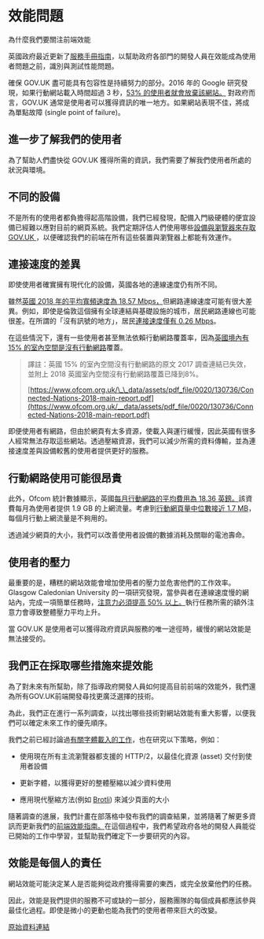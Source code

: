 # 效能問題

為什麼我們要關注前端效能

英國政府最近更新了[服務手冊指南](../accessbility/how-to-test-frontend-performance.md)，以幫助政府各部門的開發人員在效能成為使用者問題之前，識別與測試性能問題。

確保 GOV.UK 盡可能具有包容性是持續努力的部分。2016 年的 Google 研究發現，如果行動網站載入時間超過 3 秒，[53% 的使用者就會放棄該網站。](https://www.thinkwithgoogle.com/marketing-resources/data-measurement/mobile-page-speed-new-industry-benchmarks/) 對政府而言，GOV.UK 通常是使用者可以獲得資訊的唯一地方。如果網站表現不佳，將成為單點故障 (single point of failure)。

## 進一步了解我們的使用者

為了幫助人們盡快從 GOV.UK 獲得所需的資訊，我們需要了解我們使用者所處的狀況與環境。

## 不同的設備

不是所有的使用者都負擔得起高階設備，我們已經發現，配備入門級硬體的便宜設備已經難以應對目前的網頁系統。我們定期評估人們使用哪些[設備與瀏覽器來存取 GOV.UK ](https://www.gov.uk/service-manual/technology/designing-for-different-browsers-and-devices)，以便確認我們的前端在所有這些裝置與瀏覽器上都能有效運作。

## 連接速度的差異

即使使用者確實擁有現代化的設備，英國各地的連線速度仍有所不同。

雖然[英國 2018 年的平均寬頻速度為 18.57 Mbps，](https://www.cable.co.uk/broadband/speed/worldwide-speed-league/)但網路連線速度可能有很大差異。例如，即使是倫敦這個擁有全球連結與基礎設施的城市，居民網路連線也可能很差。在所謂的「沒有訊號的地方」，居民[連接速度僅有 0.26 Mbps](https://www.london.gov.uk/sites/default/files/digital_connectivity_report_final.pdf)。

在這些情況下，還有一些使用者甚至無法依賴行動網路覆蓋率，因為[英國境內有 15% 的室內空間是沒有行動網路](https://www.ofcom.org.uk/__data/assets/pdf_file/0024/108843/summary-report-connected-nations-2017.pdf)覆蓋。  

> 譯註：英國 15% 的室內空間沒有行動網路的原文 2017 調查連結已失效，並附上 2018 英國室內空間沒有行動網路覆蓋已降到8%。
>
> [https://www.ofcom.org.uk/\_\_data/assets/pdf_file/0020/130736/Connected-Nations-2018-main-report.pdf](https://www.ofcom.org.uk/__data/assets/pdf_file/0020/130736/Connected-Nations-2018-main-report.pdf)

即便使用者有網路，但由於網頁有太多資源，使載入與運行緩慢，因此英國有很多人經常無法存取這些網站。透過壓縮資源，我們可以減少所需的資料傳輸，並為連接速度差與設備較舊的使用者提供更好的服務。

## 行動網路使用可能很昂貴

此外，Ofcom 統計數據顯示，英國[每月行動網路的平均費用為 18.36 英鎊。](https://www.ofcom.org.uk/__data/assets/pdf_file/0030/113898/pricing-report-2018.pdf)該資費每月為使用者提供 1.9 GB 的上網流量。考慮到[行動網頁量中位數接近 1.7 MB](https://httparchive.org/reports/page-weight)，每個月行動上網流量是不夠用的。

透過減少網頁的大小，我們可以改善使用者設備的數據消耗及關聯的電池壽命。

## 使用者的壓力

最重要的是，糟糕的網站效能會增加使用者的壓力並危害他們的工作效率。Glasgow Caledonian University 的一項研究發現，當參與者在連線速度慢的網站內，完成一項簡單任務時，[注意力必須提高 50% 以上。](http://www.tecnostress.it/wp-content/uploads/2010/02/final_webstress_survey_report_229296.pdf)執行任務所需的額外注意力會導致整體壓力平均上升。

當 GOV.UK 是使用者可以獲得政府資訊與服務的唯一途徑時，緩慢的網站效能是無法接受的。

## 我們正在採取哪些措施來提效能

為了對未來有所幫助，除了指導政府開發人員如何提高目前前端的效能外，我們還為所有GOV.UK前端開發尋找更廣泛選擇的技術。

為此，我們正在進行一系列調查，以找出哪些技術對網站效能有重大影響，以便我們可以確定未來工作的優先順序。

我們之前已經討論過[有關字體載入的工作](https://technology.blog.gov.uk/2018/10/04/making-gov-uk-pages-load-faster-and-use-less-data/)，也在研究以下策略，例如：

- 使用現在所有主流瀏覽器都支援的 HTTP/2，以最佳化資源 (asset) 交付到使用者設備

- 更新字體，以獲得更好的整體壓縮以減少資料使用

- 應用現代壓縮方法(例如 [Brotli](https://github.com/google/brotli)) 來減少頁面的大小

隨著調查的進展，我們計畫在部落格中發布我們的調查結果，並將隨著了解更多資訊而更新我們的[前端效能指南。](../accessbility/how-to-test-frontend-performance.md)在這個過程中，我們希望政府各地的開發人員能從已開始的工作中學習，並幫助我們確定下一步要研究的內容。

## 效能是每個人的責任

網站效能可能決定某人是否能夠從政府獲得需要的東西，或完全放棄他們的任務。

因此，效能是我們提供的服務不可或缺的一部分，服務團隊的每個成員都應該參與最佳化過程。即使是微小的更動也能為我們的使用者帶來巨大的改變。

[原始資料連結](https://technology.blog.gov.uk/2019/04/18/why-we-focus-on-frontend-performance/)
